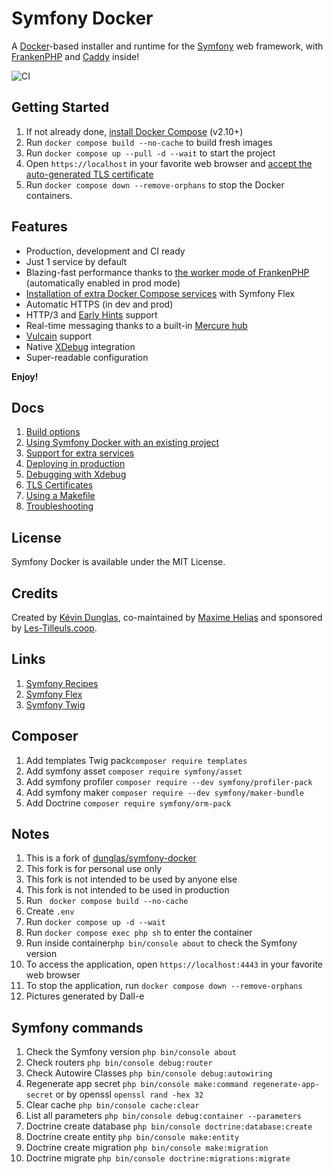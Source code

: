 # Symfony Docker

A [Docker](https://www.docker.com/)-based installer and runtime for the [Symfony](https://symfony.com) web framework,
with [FrankenPHP](https://frankenphp.dev) and [Caddy](https://caddyserver.com/) inside!

![CI](https://github.com/dunglas/symfony-docker/workflows/CI/badge.svg)

## Getting Started

1. If not already done, [install Docker Compose](https://docs.docker.com/compose/install/) (v2.10+)
2. Run `docker compose build --no-cache` to build fresh images
3. Run `docker compose up --pull -d --wait` to start the project
4. Open `https://localhost` in your favorite web browser and [accept the auto-generated TLS certificate](https://stackoverflow.com/a/15076602/1352334)
5. Run `docker compose down --remove-orphans` to stop the Docker containers.

## Features

* Production, development and CI ready
* Just 1 service by default
* Blazing-fast performance thanks to [the worker mode of FrankenPHP](https://github.com/dunglas/frankenphp/blob/main/docs/worker.md) (automatically enabled in prod mode)
* [Installation of extra Docker Compose services](docs/extra-services.md) with Symfony Flex
* Automatic HTTPS (in dev and prod)
* HTTP/3 and [Early Hints](https://symfony.com/blog/new-in-symfony-6-3-early-hints) support
* Real-time messaging thanks to a built-in [Mercure hub](https://symfony.com/doc/current/mercure.html)
* [Vulcain](https://vulcain.rocks) support
* Native [XDebug](docs/xdebug.md) integration
* Super-readable configuration

**Enjoy!**

## Docs

1. [Build options](docs/build.md)
2. [Using Symfony Docker with an existing project](docs/existing-project.md)
3. [Support for extra services](docs/extra-services.md)
4. [Deploying in production](docs/production.md)
5. [Debugging with Xdebug](docs/xdebug.md)
6. [TLS Certificates](docs/tls.md)
7. [Using a Makefile](docs/makefile.md)
8. [Troubleshooting](docs/troubleshooting.md)

## License

Symfony Docker is available under the MIT License.

## Credits

Created by [Kévin Dunglas](https://dunglas.dev), co-maintained by [Maxime Helias](https://twitter.com/maxhelias) and sponsored by [Les-Tilleuls.coop](https://les-tilleuls.coop).

## Links
1.  [Symfony Recipes](https://github.com/symfony/recipes/blob/flex/main/RECIPES.md)
2. [Symfony Flex](https://symfony.com/doc/current/setup/flex.html)
3. [Symfony Twig](https://twig.symfony.com/)

## Composer
1. Add templates Twig pack``composer require templates``
2. Add symfony asset ``composer require symfony/asset`` 
3. Add symfony profiler ``composer require --dev symfony/profiler-pack``
4. Add symfony maker ``composer require --dev symfony/maker-bundle``
5. Add Doctrine ``composer require symfony/orm-pack``

## Notes
1. This is a fork of [dunglas/symfony-docker](https://github.com/dunglas/symfony-docker)
2. This fork is for personal use only
3. This fork is not intended to be used by anyone else
4. This fork is not intended to be used in production
5. Run `` docker compose build --no-cache``
6. Create ``.env``
7. Run ``docker compose up -d --wait``
8. Run ``docker compose exec php sh`` to enter the container
9. Run inside container``php bin/console about`` to check the Symfony version
10. To access the application, open ``https://localhost:4443`` in your favorite web browser 
11. To stop the application, run ``docker compose down --remove-orphans``
12. Pictures generated by Dall-e

## Symfony commands
1. Check the Symfony version ``php bin/console about``
2. Check routers ``php bin/console debug:router``
3. Check Autowire Classes ``php bin/console debug:autowiring``  
4. Regenerate app secret ``php bin/console make:command regenerate-app-secret`` or by openssl ``openssl rand -hex 32``  
5. Clear cache ``php bin/console cache:clear``  
6. List all parameters ``php bin/console debug:container --parameters``
7. Doctrine create database ``php bin/console doctrine:database:create``
8. Doctrine create entity ``php bin/console make:entity``
9. Doctrine create migration ``php bin/console make:migration``
10. Doctrine migrate ``php bin/console doctrine:migrations:migrate``
